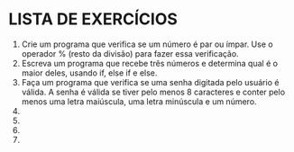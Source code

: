 # LISTA DE EXERCÍCIOS


<ol>
    <li>Crie um programa que verifica se um número é par ou ímpar. Use o operador % (resto da divisão) para fazer essa verificação.</li>
    <li>Escreva um programa que recebe três números e determina qual é o maior deles, usando if, else if e else.</li>
    <li>
    Faça um programa que verifica se uma senha digitada pelo usuário é válida. A senha é válida se tiver pelo menos 8 caracteres e conter pelo menos uma letra maiúscula, uma letra minúscula e um número.
    </li>
    <li></li>
    <li></li>
    <li></li>
    <li></li>
    
</ol>